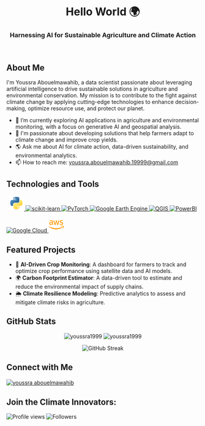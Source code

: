 

<h1 align="center">Hello World 🌍</h1>
<h3 align="center">Harnessing AI for Sustainable Agriculture and Climate Action</h3>

<p align="left"> 
  <a href="https://twitter.com/" target="blank"><img src="https://img.shields.io/twitter/follow/?logo=twitter&style=for-the-badge" alt="" /></a> 
</p>

## About Me
I'm Youssra Abouelmawahib, a data scientist passionate about leveraging artificial intelligence to drive sustainable solutions in agriculture and environmental conservation. My mission is to contribute to the fight against climate change by applying cutting-edge technologies to enhance decision-making, optimize resource use, and protect our planet.

- 🌱 I’m currently exploring AI applications in agriculture and environmental monitoring, with a focus on generative AI and geospatial analysis.
- 🌾 I'm passionate about developing solutions that help farmers adapt to climate change and improve crop yields.
- 🌎 Ask me about AI for climate action, data-driven sustainability, and environmental analytics.
- 📫 How to reach me: [youssra.abouelmawahib.19999@gmail.com](mailto:youssra.abouelmawahib.19999@gmail.com)

## Technologies and Tools
<p align="center">
  <!-- Programming Languages -->
  <a href="https://www.python.org" target="_blank" rel="noreferrer"> <img src="https://raw.githubusercontent.com/devicons/devicon/master/icons/python/python-original.svg" alt="python" width="40" height="40"/> </a>
  <a href="https://scikit-learn.org/0.21/documentation.html" target="_blank" rel="noreferrer"> <img src="https://upload.wikimedia.org/wikipedia/commons/thumb/0/05/Scikit_learn_logo_small.svg/1280px-Scikit_learn_logo_small.svg.png" alt="scikit-learn" width="40" height="40"/> </a>
  <a href="https://pytorch.org/docs/stable/index.html" target="_blank" rel="noreferrer"> <img src="https://upload.wikimedia.org/wikipedia/commons/thumb/1/10/PyTorch_logo_icon.svg/1200px-PyTorch_logo_icon.svg.png" alt="PyTorch" width="40" height="40"/> </a>
  <!-- Geospatial and Environmental Tools -->
  <a href="https://earthengine.google.com/" target="_blank" rel="noreferrer"> <img src="https://b.thumbs.redditmedia.com/X9PQAO7ZF1oj5ZxFmgWBFHP-xzqHlRJoUxnzBno2jcA.png" alt="Google Earth Engine" width="40" height="40"/> </a>
  <a href="https://www.qgis.org/en/site/" target="_blank" rel="noreferrer"> <img src="https://www.qgis.org/img/logosign.svg" alt="QGIS" width="40" height="40"/> </a>
  <!-- Data Visualization -->
  <a href="https://learn.microsoft.com/en-us/power-bi/" target="_blank" rel="noreferrer"> <img src="https://upload.wikimedia.org/wikipedia/commons/thumb/c/cf/New_Power_BI_Logo.svg/1200px-New_Power_BI_Logo.svg.png" alt="PowerBI" width="40" height="40"/> </a>
  
  <!-- Cloud Platforms -->
  <a href="https://cloud.google.com/" target="_blank" rel="noreferrer"> <img src="https://cdn.jsdelivr.net/gh/devicons/devicon/icons/googlecloud/googlecloud-original.svg" alt="Google Cloud" width="40" height="40"/> </a>
  <a href="https://aws.amazon.com/" target="_blank" rel="noreferrer"> <img src="https://github.com/devicons/devicon/blob/master/icons/amazonwebservices/amazonwebservices-plain-wordmark.svg" alt="AWS" width="40" height="40"/> </a>
</p>

## Featured Projects
- 🌾 **AI-Driven Crop Monitoring**: A dashboard for farmers to track and optimize crop performance using satellite data and AI models.
- 🌍 **Carbon Footprint Estimator**: A data-driven tool to estimate and reduce the environmental impact of supply chains.
- 🌦️ **Climate Resilience Modeling**: Predictive analytics to assess and mitigate climate risks in agriculture.

## GitHub Stats
<p align="center">
  <img src="https://github-readme-stats.vercel.app/api?username=youssra1999&show_icons=true&theme=dark" alt="youssra1999" />
  <img src="https://github-profile-summary-cards.vercel.app/api/cards/repos-per-language?username=youssra1999&layout=compact&show_icons=true&theme=merko&locale=en&count_private=true&langs_count=6" alt="youssra1999" />
</p>

<p align="center">
  <img src="https://github-readme-streak-stats.herokuapp.com/?user=youssra1999&theme=dark" alt="GitHub Streak" />
</p>

## Connect with Me 
<p align="left">
  <a href="https://linkedin.com/in/youssra-abouelmawahib" target="blank"><img align="center" src="https://raw.githubusercontent.com/rahuldkjain/github-profile-readme-generator/master/src/images/icons/Social/linked-in-alt.svg" alt="youssra abouelmawahib" height="30" width="40" /></a>
</p>

## Join the Climate Innovators:
![Profile views](https://komarev.com/ghpvc/?username=youssra1999)
![Followers](https://img.shields.io/github/followers/youssra1999?style=social)

